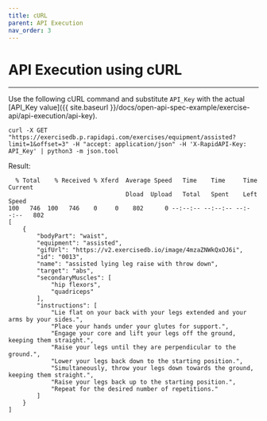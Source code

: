 ```yaml
---
title: cURL
parent: API Execution
nav_order: 3
---
```


# API Execution using cURL

----------------------

Use the following cURL command and substitute `API_Key` with the actual [API_Key value]({{ site.baseurl }}/docs/open-api-spec-example/exercise-api/api-execution/api-key).

```shell
curl -X GET "https://exercisedb.p.rapidapi.com/exercises/equipment/assisted?limit=1&offset=3" -H "accept: application/json" -H 'X-RapidAPI-Key: API_Key' | python3 -m json.tool
```

Result:

```shell
  % Total    % Received % Xferd  Average Speed   Time    Time     Time  Current
                                 Dload  Upload   Total   Spent    Left  Speed
100   746  100   746    0     0    802      0 --:--:-- --:--:-- --:--:--   802
[
    {
        "bodyPart": "waist",
        "equipment": "assisted",
        "gifUrl": "https://v2.exercisedb.io/image/4mzaZNWkQxOJ6i",
        "id": "0013",
        "name": "assisted lying leg raise with throw down",
        "target": "abs",
        "secondaryMuscles": [
            "hip flexors",
            "quadriceps"
        ],
        "instructions": [
            "Lie flat on your back with your legs extended and your arms by your sides.",
            "Place your hands under your glutes for support.",
            "Engage your core and lift your legs off the ground, keeping them straight.",
            "Raise your legs until they are perpendicular to the ground.",
            "Lower your legs back down to the starting position.",
            "Simultaneously, throw your legs down towards the ground, keeping them straight.",
            "Raise your legs back up to the starting position.",
            "Repeat for the desired number of repetitions."
        ]
    }
]
```
